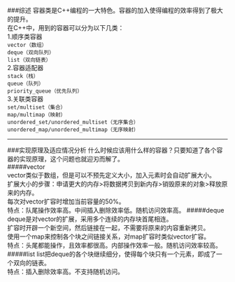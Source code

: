 ###综述
容器类是C++编程的一大特色。容器的加入使得编程的效率得到了极大的提升。  
在C++中，用到的容器可以分为以下几类：  
1.顺序类容器  
`vector（数组）`  
`deque（双向队列）`  
`list（双向链表）`  
2.容器适配器  
`stack（栈）`  
`queue（队列）`  
`priority_queue（优先队列）`  
3.关联类容器  
`set/multiset（集合）`  
`map/multimap（映射）`  
`unordered_set/unordered_multiset（无序集合）`  
`unordered_map/unordered_multimap（无序映射）`  

----

###实现原理及适应情况分析
什么时候应该用什么样的容器？只要知道了各个容器的实现原理，这个问题也就迎刃而解了。  
#####vector  
vector类似于数组，但是可以不预先定义大小，加入元素时会自动扩展大小。  
扩展大小的步骤：申请更大的内存>将数据拷贝到新内存>销毁原来的对象>释放原来的内存。  
每次对vector扩容时增加当前容量的50%。  
特点：队尾操作效率高。中间插入删除效率低。随机访问效率高。
#####deque
deque是对vector的扩展，采用多个连续的内存块首尾相连。  
扩容时开辟一个新空间，然后链接在一起，不需要将原来的内容重新拷贝。  
使用一个map来控制各个块之间链接关系，对map扩容时类似vector扩容。  
特点：头尾都能操作，且效率都很高。内部操作效率一般。随机访问效率较高。
#####list
list把deque的各个块继续细分，使得每个块只有一个元素，即成了一个双向的链表。  
特点：插入删除效率高。不支持随机访问。

